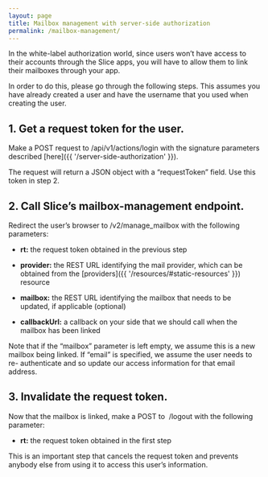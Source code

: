 ```yaml
---
layout: page
title: Mailbox management with server-side authorization
permalink: /mailbox-management/
---
```


In the white-label authorization world, since users won’t have access to their accounts through the Slice apps, you will have to allow them to link their mailboxes through your app.

In order to do this, please go through the following steps. This assumes you have already created a user and have the username that you used when creating the user.

## 1\. Get a request token for the user.

Make a POST request to /api/v1/actions/login with the signature parameters described [here]({{ '/server-side-authorization' }}).


The request will return a JSON object with a “requestToken” field. Use this token in step 2.

## 2\. Call Slice’s mailbox-management endpoint.

Redirect the user’s browser to /v2/manage_mailbox with the following parameters:

*   **rt:** the request token obtained in the previous step

*   **provider:** the REST URL identifying the mail provider, which can be obtained from the [providers]({{ '/resources/#static-resources' }}) resource

*   **mailbox:** the REST URL identifying the mailbox that needs to be updated, if applicable (optional)

*   **callbackUrl:** a callback on your side that we should call when the mailbox has been linked

Note that if the “mailbox” parameter is left empty, we assume this is a new mailbox being linked. If “email” is specified, we assume the user needs to re- authenticate and so update our access information for that email address.

## 3\. Invalidate the request token.

Now that the mailbox is linked, make a POST to  /logout with the following parameter:

*   **rt:** the request token obtained in the first step

This is an important step that cancels the request token and prevents anybody else from using it to access this user’s information.
